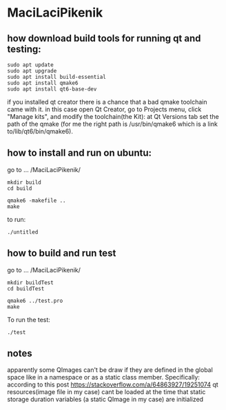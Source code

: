 # MaciLaciPikenik

## how download build tools for running qt and testing:
```
sudo apt update 
sudo apt upgrade
sudo apt install build-essential
sudo apt install qmake6
sudo apt install qt6-base-dev

```
if you installed qt creator there is a chance that a bad qmake toolchain came with it. in this case open Qt Creator, go to Projects menu, click "Manage kits", and modify the toolchain(the Kit): at Qt Versions tab set the path of the qmake (for me the right path is /usr/bin/qmake6 which is a link to/lib/qt6/bin/qmake6).

## how to install and run on ubuntu:

go to ... /MaciLaciPikenik/
```
mkdir build
cd build

qmake6 -makefile ..
make
```

to run:

```
./untitled
```

## how to build and run test
go to ... /MaciLaciPikenik/
```
mkdir buildTest
cd buildTest
```
```
qmake6 ../test.pro
make
```

To run the test:
```
./test
```

## notes
apparently some QImages can't be draw if they are defined in the global space like in a namespace or as a static class member.
Specifically:
according to this post
https://stackoverflow.com/a/64863927/19251074
qt resources(image file in my case) cant be loaded at the time that static storage duration variables (a static QImage in my case) are initialized
